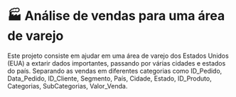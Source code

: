 # 🏭 Análise de vendas para uma área de varejo
Este projeto consiste em ajudar em uma área de varejo dos Estados Unidos (EUA) a extarir dados importantes, passando por várias cidades e estados do país. Separando as vendas em diferentes categorias como ID_Pedido, Data_Pedido, ID_Cliente, Segmento, País, Cidade, Estado, ID_Produto, Categorias, SubCategorias, Valor_Venda.
